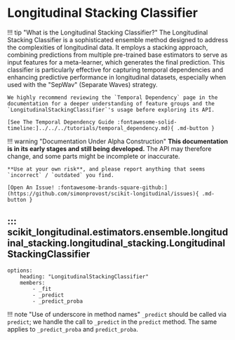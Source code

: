 # Longitudinal Stacking Classifier

!!! tip "What is the Longitudinal Stacking Classifier?"
    The Longitudinal Stacking Classifier is a sophisticated ensemble method designed to address the complexities of longitudinal data. It employs a stacking approach, combining predictions from multiple pre-trained base estimators to serve as input features for a meta-learner, which generates the final prediction. This classifier is particularly effective for capturing temporal dependencies and enhancing predictive performance in longitudinal datasets, especially when used with the "SepWav" (Separate Waves) strategy.

    We highly recommend reviewing the `Temporal Dependency` page in the documentation for a deeper understanding of feature groups and the `LongitudinalStackingClassifier`'s usage before exploring its API.

    [See The Temporal Dependency Guide :fontawesome-solid-timeline:]../../../tutorials/temporal_dependency.md){ .md-button }

!!! warning "Documentation Under Alpha Construction"
    **This documentation is in its early stages and still being developed.** The API may therefore change, and some parts might be incomplete or inaccurate.

    **Use at your own risk**, and please report anything that seems `incorrect` / `outdated` you find.

    [Open An Issue! :fontawesome-brands-square-github:](https://github.com/simonprovost/scikit-longitudinal/issues){ .md-button }

## ::: scikit_longitudinal.estimators.ensemble.longitudinal_stacking.longitudinal_stacking.LongitudinalStackingClassifier
    options:
        heading: "LongitudinalStackingClassifier"
        members:
            - _fit
            - _predict
            - _predict_proba

!!! note "Use of underscore in method names"
    `_predict` should be called via `predict`; we handle the call to `_predict` in the `predict` method.
    The same applies to `_predict_proba` and `predict_proba`.